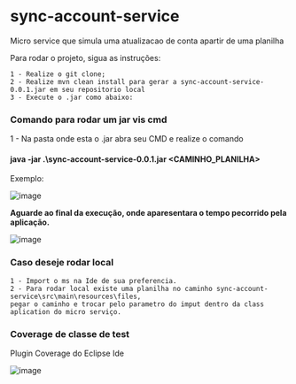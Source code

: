 # sync-account-service
Micro service que simula uma atualizacao de conta apartir de uma planilha 

Para rodar o projeto, sigua as instruções:

    1 - Realize o git clone;
    2 - Realize mvn clean install para gerar a sync-account-service-0.0.1.jar em seu repositorio local
    3 - Execute o .jar como abaixo: 

### Comando para rodar um jar vis cmd

  1 - Na pasta onde esta o .jar abra seu CMD e realize o comando
  #### java -jar .\sync-account-service-0.0.1.jar <CAMINHO_PLANILHA> 
Exemplo:

  ![image](https://user-images.githubusercontent.com/33759918/99292341-d9e9af80-281f-11eb-9535-446d3fb7ddb6.png)

<strong> Aguarde ao final da execução, onde aparesentara o tempo pecorrido pela aplicação. </strong>

  ![image](https://user-images.githubusercontent.com/33759918/99292538-1a492d80-2820-11eb-9f88-23d481f7709d.png)

### Caso deseje rodar local

    1 - Import o ms na Ide de sua preferencia.
    2 - Para rodar local existe uma planilha no caminho sync-account-service\src\main\resources\files, 
    pegar o caminho e trocar pelo parametro do imput dentro da class aplication do micro serviço.

### Coverage de classe de test
 Plugin Coverage do Eclipse Ide
 
  ![image](https://user-images.githubusercontent.com/33759918/99291750-0b15b000-281f-11eb-8cc7-512c689b1577.png)

 
